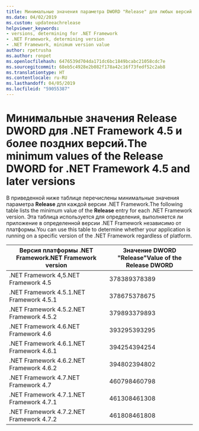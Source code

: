 ```yaml
---
title: Минимальные значения параметра DWORD "Release" для любых версий .NET Framework
ms.date: 04/02/2019
ms.custom: updateeachrelease
helpviewer_keywords:
- versions, determining for .NET Framework
- .NET Framework, determining version
- .NET Framework, minimum version value
author: rpetrusha
ms.author: ronpet
ms.openlocfilehash: 6476539d704da171dc6bc1849bcabc21058cdc7e
ms.sourcegitcommit: 68eb5c4928e2b082f178a42c16f73fedf52c2ab8
ms.translationtype: HT
ms.contentlocale: ru-RU
ms.lasthandoff: 04/05/2019
ms.locfileid: "59055387"
---
```

# <a name="the-minimum-values-of-the-release-dword-for-net-framework-45-and-later-versions"></a><span data-ttu-id="7cec0-102">Минимальные значения Release DWORD для .NET Framework 4.5 и более поздних версий.</span><span class="sxs-lookup"><span data-stu-id="7cec0-102">The minimum values of the Release DWORD for .NET Framework 4.5 and later versions</span></span>

<span data-ttu-id="7cec0-103">В приведенной ниже таблице перечислены минимальные значения параметра **Release** для каждой версии .NET Framework.</span><span class="sxs-lookup"><span data-stu-id="7cec0-103">The following table lists the minimum value of the **Release** entry for each .NET Framework version.</span></span> <span data-ttu-id="7cec0-104">Эта таблица используется для определения, выполняется ли приложение в определенной версии .NET Framework независимо от платформы.</span><span class="sxs-lookup"><span data-stu-id="7cec0-104">You can use this table to determine whether your application is running on a specific version of the .NET Framework regardless of platform.</span></span>

|<span data-ttu-id="7cec0-105">Версия платформы .NET Framework</span><span class="sxs-lookup"><span data-stu-id="7cec0-105">.NET Framework version</span></span>|<span data-ttu-id="7cec0-106">Значение DWORD "Release"</span><span class="sxs-lookup"><span data-stu-id="7cec0-106">Value of the Release DWORD</span></span>|
|--------------------------------|-------------|
|<span data-ttu-id="7cec0-107">.NET Framework 4,5</span><span class="sxs-lookup"><span data-stu-id="7cec0-107">.NET Framework 4.5</span></span>|<span data-ttu-id="7cec0-108">378389</span><span class="sxs-lookup"><span data-stu-id="7cec0-108">378389</span></span>|
|<span data-ttu-id="7cec0-109">.NET Framework 4.5.1</span><span class="sxs-lookup"><span data-stu-id="7cec0-109">.NET Framework 4.5.1</span></span>|<span data-ttu-id="7cec0-110">378675</span><span class="sxs-lookup"><span data-stu-id="7cec0-110">378675</span></span>|
|<span data-ttu-id="7cec0-111">.NET Framework 4.5.2</span><span class="sxs-lookup"><span data-stu-id="7cec0-111">.NET Framework 4.5.2</span></span>|<span data-ttu-id="7cec0-112">379893</span><span class="sxs-lookup"><span data-stu-id="7cec0-112">379893</span></span>|
|<span data-ttu-id="7cec0-113">.NET Framework 4.6</span><span class="sxs-lookup"><span data-stu-id="7cec0-113">.NET Framework 4.6</span></span>|<span data-ttu-id="7cec0-114">393295</span><span class="sxs-lookup"><span data-stu-id="7cec0-114">393295</span></span>|
|<span data-ttu-id="7cec0-115">.NET Framework 4.6.1</span><span class="sxs-lookup"><span data-stu-id="7cec0-115">.NET Framework 4.6.1</span></span>|<span data-ttu-id="7cec0-116">394254</span><span class="sxs-lookup"><span data-stu-id="7cec0-116">394254</span></span>|
|<span data-ttu-id="7cec0-117">.NET Framework 4.6.2</span><span class="sxs-lookup"><span data-stu-id="7cec0-117">.NET Framework 4.6.2</span></span>|<span data-ttu-id="7cec0-118">394802</span><span class="sxs-lookup"><span data-stu-id="7cec0-118">394802</span></span>|
|<span data-ttu-id="7cec0-119">.NET Framework 4.7</span><span class="sxs-lookup"><span data-stu-id="7cec0-119">.NET Framework 4.7</span></span>|<span data-ttu-id="7cec0-120">460798</span><span class="sxs-lookup"><span data-stu-id="7cec0-120">460798</span></span>|
|<span data-ttu-id="7cec0-121">.NET Framework 4.7.1</span><span class="sxs-lookup"><span data-stu-id="7cec0-121">.NET Framework 4.7.1</span></span>|<span data-ttu-id="7cec0-122">461308</span><span class="sxs-lookup"><span data-stu-id="7cec0-122">461308</span></span>|
|<span data-ttu-id="7cec0-123">.NET Framework 4.7.2</span><span class="sxs-lookup"><span data-stu-id="7cec0-123">.NET Framework 4.7.2</span></span>|<span data-ttu-id="7cec0-124">461808</span><span class="sxs-lookup"><span data-stu-id="7cec0-124">461808</span></span>|
